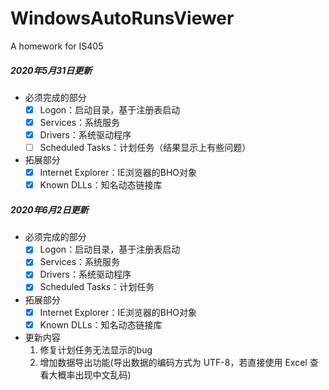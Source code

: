 # WindowsAutoRunsViewer
A homework for IS405

##### 2020年5月31日更新

* 必须完成的部分
  + [x] Logon：启动目录，基于注册表启动
  + [x] Services：系统服务
  + [x] Drivers：系统驱动程序
  + [ ] Scheduled Tasks：计划任务（结果显示上有些问题）

* 拓展部分
  + [x] Internet Explorer：IE浏览器的BHO对象
  + [x] Known DLLs：知名动态链接库

##### 2020年6月2日更新

* 必须完成的部分
  + [x] Logon：启动目录，基于注册表启动
  + [x] Services：系统服务
  + [x] Drivers：系统驱动程序
  + [x] Scheduled Tasks：计划任务

* 拓展部分
  + [x] Internet Explorer：IE浏览器的BHO对象
  + [x] Known DLLs：知名动态链接库

* 更新内容
  1. 修复计划任务无法显示的bug
  2. 增加数据导出功能(导出数据的编码方式为 UTF-8，若直接使用 Excel 查看大概率出现中文乱码)

